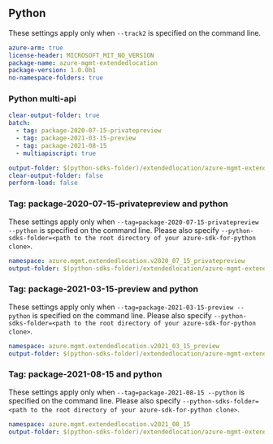## Python

These settings apply only when `--track2` is specified on the command line.

```yaml $(python) && $(track2)
azure-arm: true
license-header: MICROSOFT_MIT_NO_VERSION
package-name: azure-mgmt-extendedlocation
package-version: 1.0.0b1
no-namespace-folders: true
```

### Python multi-api

``` yaml $(python) && $(multiapi) && $(track2)
clear-output-folder: true
batch:
  - tag: package-2020-07-15-privatepreview
  - tag: package-2021-03-15-preview
  - tag: package-2021-08-15
  - multiapiscript: true
```

```yaml $(multiapiscript)
output-folder: $(python-sdks-folder)/extendedlocation/azure-mgmt-extendedlocation/azure/mgmt/extendedlocation/
clear-output-folder: false
perform-load: false
```

### Tag: package-2020-07-15-privatepreview and python

These settings apply only when `--tag=package-2020-07-15-privatepreview --python` is specified on the command line.
Please also specify `--python-sdks-folder=<path to the root directory of your azure-sdk-for-python clone>`.

```yaml $(tag) == 'package-2020-07-15-privatepreview' && $(python)
namespace: azure.mgmt.extendedlocation.v2020_07_15_privatepreview
output-folder: $(python-sdks-folder)/extendedlocation/azure-mgmt-extendedlocation/azure/mgmt/extendedlocation/v2020_07_15_privatepreview
```

### Tag: package-2021-03-15-preview and python

These settings apply only when `--tag=package-2021-03-15-preview --python` is specified on the command line.
Please also specify `--python-sdks-folder=<path to the root directory of your azure-sdk-for-python clone>`.

```yaml $(tag) == 'package-2021-03-15-preview' && $(python)
namespace: azure.mgmt.extendedlocation.v2021_03_15_preview
output-folder: $(python-sdks-folder)/extendedlocation/azure-mgmt-extendedlocation/azure/mgmt/extendedlocation/v2021_03_15_preview
```

### Tag: package-2021-08-15 and python

These settings apply only when `--tag=package-2021-08-15 --python` is specified on the command line.
Please also specify `--python-sdks-folder=<path to the root directory of your azure-sdk-for-python clone>`.

```yaml $(tag) == 'package-2021-08-15' && $(python)
namespace: azure.mgmt.extendedlocation.v2021_08_15
output-folder: $(python-sdks-folder)/extendedlocation/azure-mgmt-extendedlocation/azure/mgmt/extendedlocation/v2021_08_15
```
